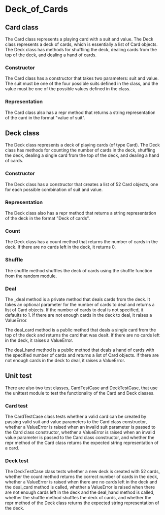 # Deck_of_Cards

## Card class
The Card class represents a playing card with a suit and value. The Deck class represents a deck of cards, which is essentially a list of Card objects.
The Deck class has methods for shuffling the deck, dealing cards from the top of the deck, and dealing a hand of cards.
### Constructor
The Card class has a constructor that takes two parameters: suit and value. The suit must be one of the four possible suits defined in the class, and the
value must be one of the possible values defined in the class.
### Representation
The Card class also has a repr method that returns a string representation of the card in the format "value of suit".

## Deck class
The Deck class represents a deck of playing cards (of type Card). The Deck class has methods for counting the number of cards in the deck, shuffling the
deck, dealing a single card from the top of the deck, and dealing a hand of cards.
### Constructor
The Deck class has a constructor that creates a list of 52 Card objects, one for each possible combination of suit and value.
### Representation
The Deck class also has a repr method that returns a string representation of the deck in the format "Deck of <number of cards> cards".
### Count
The Deck class has a count method that returns the number of cards in the deck. If there are no cards left in the deck, it returns 0.
### Shuffle
The shuffle method shuffles the deck of cards using the shuffle function from the random module.
### Deal
The _deal method is a private method that deals cards from the deck. It takes an optional parameter for the number of cards to deal and returns a list of
Card objects. If the number of cards to deal is not specified, it defaults to 1. If there are not enough cards in the deck to deal, it raises a ValueError.

The deal_card method is a public method that deals a single card from the top of the deck and returns the card that was dealt. If there are no cards left in
the deck, it raises a ValueError.

The deal_hand method is a public method that deals a hand of cards with the specified number of cards and returns a list of Card objects. If there are not
enough cards in the deck to deal, it raises a ValueError.

## Unit test
There are also two test classes, CardTestCase and DeckTestCase, that use the unittest module to test the functionality of the Card and Deck classes.
### Card test
The CardTestCase class tests whether a valid card can be created by passing valid suit and value parameters to the Card class constructor, whether a
ValueError is raised when an invalid suit parameter is passed to the Card class constructor, whether a ValueError is raised when an invalid value
parameter is passed to the Card class constructor, and whether the repr method of the Card class returns the expected string representation of a card.
### Deck test
The DeckTestCase class tests whether a new deck is created with 52 cards, whether the count method returns the correct number of cards in the deck,
whether a ValueError is raised when there are no cards left in the deck and the deal_card method is called, whether a ValueError is raised when there are not
enough cards left in the deck and the deal_hand method is called, whether the shuffle method shuffles the deck of cards, and whether the repr method of the
Deck class returns the expected string representation of the deck.
